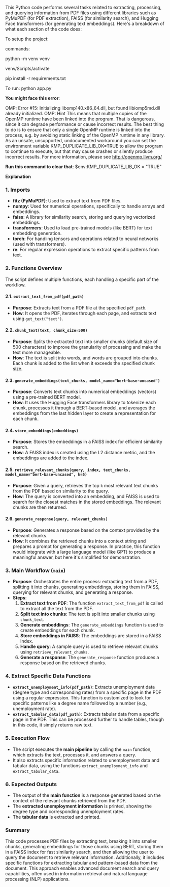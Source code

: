 This Python code performs several tasks related to extracting, processing, and querying information from PDF files using different libraries such as PyMuPDF (for PDF extraction), FAISS (for similarity search), and Hugging Face transformers (for generating text embeddings). Here's a breakdown of what each section of the code does:

To setup the project:

commands:

python -m venv venv

venv/Scripts/activate

pip install -r requirements.txt

To run: python app.py

**You might face this error**:

OMP: Error #15: Initializing libomp140.x86_64.dll, but found libiomp5md.dll already initialized.
OMP: Hint This means that multiple copies of the OpenMP runtime have been linked into the program. That is dangerous, since it can degrade performance or cause incorrect results. The best thing to do is to ensure that only a single OpenMP runtime is linked into the process, e.g. by avoiding static linking of the OpenMP runtime in any library. As an unsafe, unsupported, undocumented workaround you can set the environment variable KMP_DUPLICATE_LIB_OK=TRUE to allow the program to continue to execute, but that may cause crashes or silently produce incorrect results. For more information, please see http://openmp.llvm.org/

**Run this command to clear that**: $env:KMP_DUPLICATE_LIB_OK = "TRUE"

**Explanation**

### 1. Imports
- **fitz (PyMuPDF)**: Used to extract text from PDF files.
- **numpy**: Used for numerical operations, specifically to handle arrays and embeddings.
- **faiss**: A library for similarity search, storing and querying vectorized embeddings.
- **transformers**: Used to load pre-trained models (like BERT) for text embedding generation.
- **torch**: For handling tensors and operations related to neural networks (used with transformers).
- **re**: For regular expression operations to extract specific patterns from text.

### 2. Functions Overview
The script defines multiple functions, each handling a specific part of the workflow.

#### 2.1. `extract_text_from_pdf(pdf_path)`
- **Purpose**: Extracts text from a PDF file at the specified `pdf_path`.
- **How**: It opens the PDF, iterates through each page, and extracts text using `get_text("text")`.

#### 2.2. `chunk_text(text, chunk_size=500)`
- **Purpose**: Splits the extracted text into smaller chunks (default size of 500 characters) to improve the granularity of processing and make the text more manageable.
- **How**: The text is split into words, and words are grouped into chunks. Each chunk is added to the list when it exceeds the specified chunk size.

#### 2.3. `generate_embeddings(text_chunks, model_name="bert-base-uncased")`
- **Purpose**: Converts text chunks into numerical embeddings (vectors) using a pre-trained BERT model.
- **How**: It uses the Hugging Face transformers library to tokenize each chunk, processes it through a BERT-based model, and averages the embeddings from the last hidden layer to create a representation for each chunk.

#### 2.4. `store_embeddings(embeddings)`
- **Purpose**: Stores the embeddings in a FAISS index for efficient similarity search.
- **How**: A FAISS index is created using the L2 distance metric, and the embeddings are added to the index.

#### 2.5. `retrieve_relevant_chunks(query, index, text_chunks, model_name="bert-base-uncased", k=5)`
- **Purpose**: Given a query, retrieves the top `k` most relevant text chunks from the PDF based on similarity to the query.
- **How**: The query is converted into an embedding, and FAISS is used to search for the closest matches in the stored embeddings. The relevant chunks are then returned.

#### 2.6. `generate_response(query, relevant_chunks)`
- **Purpose**: Generates a response based on the context provided by the relevant chunks.
- **How**: It combines the retrieved chunks into a context string and prepares a prompt for generating a response. In practice, this function would integrate with a large language model (like GPT) to produce a meaningful answer, but here it's simplified for demonstration.

### 3. Main Workflow (`main`)
- **Purpose**: Orchestrates the entire process: extracting text from a PDF, splitting it into chunks, generating embeddings, storing them in FAISS, querying for relevant chunks, and generating a response.
- **Steps**:
  1. **Extract text from PDF**: The function `extract_text_from_pdf` is called to extract all the text from the PDF.
  2. **Split text into chunks**: The text is split into smaller chunks using `chunk_text`.
  3. **Generate embeddings**: The `generate_embeddings` function is used to create embeddings for each chunk.
  4. **Store embeddings in FAISS**: The embeddings are stored in a FAISS index.
  5. **Handle query**: A sample query is used to retrieve relevant chunks using `retrieve_relevant_chunks`.
  6. **Generate a response**: The `generate_response` function produces a response based on the retrieved chunks.

### 4. Extract Specific Data Functions
- **`extract_unemployment_info(pdf_path)`**: Extracts unemployment data (degree type and corresponding rates) from a specific page in the PDF using a regular expression. This function is customized to look for specific patterns like a degree name followed by a number (e.g., unemployment rate).
- **`extract_tabular_data(pdf_path)`**: Extracts tabular data from a specific page in the PDF. This can be processed further to handle tables, though in this code, it simply returns raw text.

### 5. Execution Flow
- The script executes the **main pipeline** by calling the `main` function, which extracts the text, processes it, and answers a query.
- It also extracts specific information related to unemployment data and tabular data, using the functions `extract_unemployment_info` and `extract_tabular_data`.

### 6. Expected Outputs
- The output of the **main function** is a response generated based on the context of the relevant chunks retrieved from the PDF.
- The **extracted unemployment information** is printed, showing the degree type and corresponding unemployment rates.
- The **tabular data** is extracted and printed.

### Summary
This code processes PDF files by extracting text, breaking it into smaller chunks, generating embeddings for those chunks using BERT, storing them in a FAISS index for fast similarity search, and then allowing the user to query the document to retrieve relevant information. Additionally, it includes specific functions for extracting tabular and pattern-based data from the document. This approach enables advanced document search and query capabilities, often used in information retrieval and natural language processing (NLP) applications.
